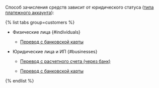 Способ зачисления средств зависит от юридического статуса ([типа платежного аккаунта](../concepts/billing-account.md#ba-types)):

{% list tabs group=customers %}

- Физические лица {#individuals}
  
  - [Перевод с банковской карты](../payment/payment-methods-individual.md)
         
- Юридические лица и ИП {#businesses}
  
  - [Перевод с расчетного счета (через банк)](../payment/payment-methods-business.md)
  
  - [Перевод с банковской карты](../payment/payment-methods-card-business.md)

{% endlist %}